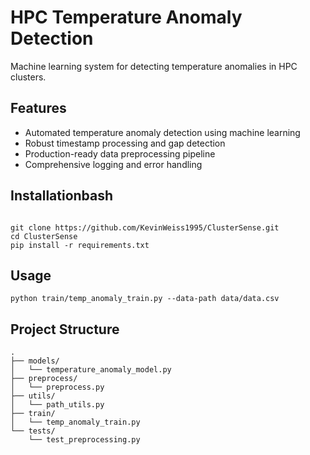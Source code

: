 # HPC Temperature Anomaly Detection

Machine learning system for detecting temperature anomalies in HPC clusters.

## Features
- Automated temperature anomaly detection using machine learning
- Robust timestamp processing and gap detection
- Production-ready data preprocessing pipeline
- Comprehensive logging and error handling

## Installationbash

```

git clone https://github.com/KevinWeiss1995/ClusterSense.git
cd ClusterSense
pip install -r requirements.txt

```
## Usage

```
python train/temp_anomaly_train.py --data-path data/data.csv
```

## Project Structure

```
.
├── models/
│   └── temperature_anomaly_model.py
├── preprocess/
│   └── preprocess.py
├── utils/
│   └── path_utils.py
├── train/
│   └── temp_anomaly_train.py
└── tests/
    └── test_preprocessing.py
```



